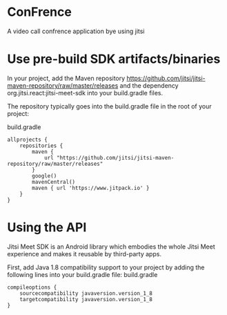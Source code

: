 # ConFrence
A video call confrence application bye using jitsi

# Use pre-build SDK artifacts/binaries
In your project, add the Maven repository https://github.com/jitsi/jitsi-maven-repository/raw/master/releases and the dependency org.jitsi.react:jitsi-meet-sdk into your build.gradle files.

The repository typically goes into the build.gradle file in the root of your project:

build.gradle
```
allprojects {
    repositories {
        maven {
            url "https://github.com/jitsi/jitsi-maven-repository/raw/master/releases"
        }
        google()
        mavenCentral()
        maven { url 'https://www.jitpack.io' }
    }
}
```





# Using the API
Jitsi Meet SDK is an Android library which embodies the whole Jitsi Meet experience and makes it reusable by third-party apps.

First, add Java 1.8 compatibility support to your project by adding the following lines into your build.gradle file:
build.gradle

```
compileoptions {
    sourcecompatibility javaversion.version_1_8
    targetcompatibility javaversion.version_1_8
}
```




